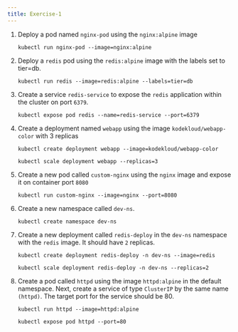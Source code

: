 ```yaml
---
title: Exercise-1
---
```


1. Deploy a pod named `nginx-pod` using the `nginx:alpine` image

    `kubectl run nginx-pod --image=nginx:alpine`  

2. Deploy a `redis` pod using the `redis:alpine` image with the labels set to tier=db.   

    `kubectl run redis --image=redis:alpine --labels=tier=db`    

3. Create a service `redis-service` to expose the `redis` application within the cluster on port `6379`.  

    `kubectl expose pod redis --name=redis-service --port=6379`    

4. Create a deployment named `webapp` using the image `kodekloud/webapp-color` with 3 replicas  

    `kubectl create deployment webapp --image=kodekloud/webapp-color`   

    `kubectl scale deployment webapp --replicas=3`    

5. Create a new pod called `custom-nginx` using the `nginx` image and expose it on container port `8080`    

    `kubectl run custom-nginx --image=nginx --port=8080`   

6. Create a new namespace called `dev-ns`.   

    `kubectl create namespace dev-ns`   

7. Create a new deployment called `redis-deploy` in the `dev-ns` namespace with the `redis` image. It should have `2` replicas.   
 
    `kubectl create deployment redis-deploy -n dev-ns --image=redis`  

    `kubectl scale deployment redis-deploy -n dev-ns --replicas=2`   

8. Create a pod called `httpd` using the image `httpd:alpine` in the default namespace. Next, create a service of type `ClusterIP` by the same name `(httpd)`. The target port for the service should be 80.    

    `kubectl run httpd --image=httpd:alpine`  

    `kubectl expose pod httpd --port=80`  

